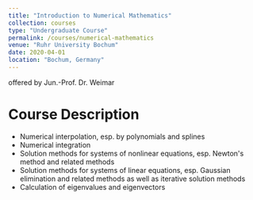 ```yaml
---
title: "Introduction to Numerical Mathematics"
collection: courses
type: "Undergraduate Course"
permalink: /courses/numerical-mathematics
venue: "Ruhr University Bochum"
date: 2020-04-01
location: "Bochum, Germany"
---
```


offered by Jun.-Prof. Dr. Weimar

Course Description
======

* Numerical interpolation, esp. by polynomials and splines
* Numerical integration
* Solution methods for systems of nonlinear equations, esp. Newton's method and related methods
* Solution methods for systems of linear equations, esp. Gaussian elimination and related methods as well as iterative solution methods
* Calculation of eigenvalues and eigenvectors
